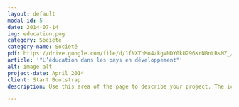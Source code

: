 ```yaml
---
layout: default
modal-id: 5
date: 2014-07-14
img: education.png
category: Société
category-name: Société
pdf: https://drive.google.com/file/d/1fNXTbMo4zkgVNDY0kU296KrNBnLBsMZ_/preview
article: '"L’éducation dans les pays en développement"'
alt: image-alt
project-date: April 2014
client: Start Bootstrap
description: Use this area of the page to describe your project. The icon above is part of a free icon set by <a href="https://sellfy.com/p/8Q9P/jV3VZ/">Flat Icons</a>. On their website, you can download their free set with 16 icons, or you can purchase the entire set with 146 icons for only $12!

---
```

